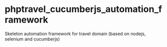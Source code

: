 # phptravel_cucumberjs_automation_framework
Skeleton automation framework for travel domain (based on nodejs, selenium and cucumberjs)
